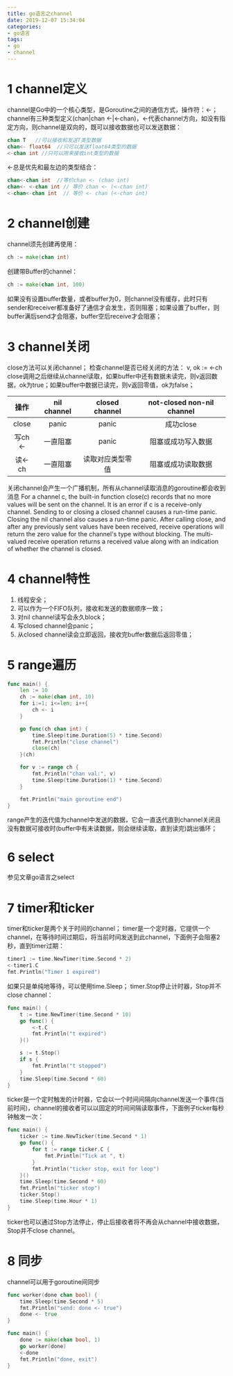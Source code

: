 ```yaml
---
title: go语言之channel
date: 2019-12-07 15:34:04
categories:
- go语言
tags:
- go
- channel
---
```


# 1 channel定义
channel是Go中的一个核心类型，是Goroutine之间的通信方式，操作符：<-；channel有三种类型定义(chan|chan <-|<-chan)，<-代表channel方向，如没有指定方向，则channel是双向的，既可以接收数据也可以发送数据：
```go
chan T   //可以接收和发送T类型数据
chan<- float64  //只可以发送float64类型的数据
<-chan int //只可以用来接收int类型的数据
```
<-总是优先和最左边的类型结合：
```go
chan<-chan int  //等价chan <- (chan int)
chan<- <-chan int // 等价 chan <- (<-chan int)
<-chan<-chan int  // 等价 <- chan (<-chan int)
```
# 2 channel创建
channel须先创建再使用：
```go
ch := make(chan int)
```
创建带Buffer的channel：
```go
ch := make(chan int, 100)
```
如果没有设置buffer数量，或者buffer为0，则channel没有缓存，此时只有sender和receiver都准备好了通信才会发生，否则阻塞；如果设置了buffer，则buffer满后send才会阻塞，buffer空后receive才会阻塞；

# 3 channel关闭
close方法可以关闭channel；
检查channel是否已经关闭的方法：
v, ok := <-ch
close调用之后继续从channel读取，如果buffer中还有数据未读完，则v返回数据，ok为true；如果buffer中数据已读完，则v返回零值，ok为false；

操作    | nil channel | closed channel | not-closed non-nil channel
:-:     |    :-:      |      :-:       |      :-:
close   |  panic      |  panic         | 成功close
写ch <- | 一直阻塞     |  panic         | 阻塞或成功写入数据
读<- ch | 一直阻塞     | 读取对应类型零值 |阻塞或成功读取数据

关闭channel会产生一个广播机制，所有从channel读取消息的goroutine都会收到消息
For a channel c, the built-in function close(c) records that no more values will be sent on the channel. It is an error if c is a receive-only channel. Sending to or closing a closed channel causes a run-time panic. Closing the nil channel also causes a run-time panic. After calling close, and after any previously sent values have been received, receive operations will return the zero value for the channel's type without blocking. The multi-valued receive operation returns a received value along with an indication of whether the channel is closed.

# 4 channel特性
1) 线程安全；
2) 可以作为一个FIFO队列，接收和发送的数据顺序一致；
3) 对nil channel读写会永久block；
4) 写closed channel会panic；
5) 从closed channel读会立即返回，接收完buffer数据后返回零值；

# 5 range遍历
```go
func main() {
	len := 10
	ch := make(chan int, 10)
	for i:=1; i<=len; i++{
		ch <- i
	}

	go func(ch chan int) {
		time.Sleep(time.Duration(5) * time.Second)
		fmt.Println("close channel")
		close(ch)
	}(ch)

	for v := range ch {
		fmt.Println("chan val:", v)
		time.Sleep(time.Duration(1) * time.Second)
	}

	fmt.Println("main goroutine end")
}
```
range产生的迭代值为channel中发送的数据，它会一直迭代直到channel关闭且没有数据可接收时(buffer中有未读数据，则会继续读取，直到读完)跳出循环；

# 6 select
参见文章go语言之select

# 7 timer和ticker
timer和ticker是两个关于时间的channel；
timer是一个定时器，它提供一个channel，在等待时间过期后，将当前时间发送到此channel，下面例子会阻塞2秒，直到timer过期：
```go
timer1 := time.NewTimer(time.Second * 2)
<-timer1.C
fmt.Println("Timer 1 expired")
```
如果只是单纯地等待，可以使用time.Sleep；
timer.Stop停止计时器，Stop并不close channel：
```go
func main() {
	t := time.NewTimer(time.Second * 10)
	go func() {
		<-t.C
		fmt.Println("t expired")
	}()

	s := t.Stop()
	if s {
		fmt.Println("t stopped")
	}
	time.Sleep(time.Second * 60)
}
```
ticker是一个定时触发的计时器，它会以一个时间间隔向channel发送一个事件(当前时间)，channel的接收者可以以固定的时间间隔读取事件，下面例子ticker每秒钟触发一次：
```go
func main() {
	ticker := time.NewTicker(time.Second * 1)
	go func() {
		for t := range ticker.C {
			fmt.Println("Tick at ", t)
		}
		fmt.Println("ticker stop, exit for loop")
	}()
	time.Sleep(time.Second * 60)
	fmt.Println("ticker stop")
	ticker.Stop()
	time.Sleep(time.Hour * 1)
}
```
ticker也可以通过Stop方法停止，停止后接收者将不再会从channel中接收数据，Stop并不close channel。

# 8 同步
channel可以用于goroutine间同步
```go
func worker(done chan bool) {
	time.Sleep(time.Second * 5)
	fmt.Println("send: done <- true")
	done <- true
}

func main() {
	done := make(chan bool, 1)
	go worker(done)
	<-done
	fmt.Println("done, exit")
}
```